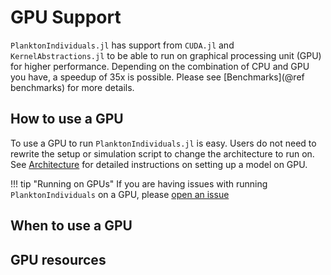 # GPU Support

`PlanktonIndividuals.jl` has support from `CUDA.jl` and `KernelAbstractions.jl` to be able to run on graphical processing unit (GPU) for higher performance. Depending on the combination of CPU and GPU you have, a speedup of 35x is possible. Please see [Benchmarks](@ref benchmarks) for more details.

## How to use a GPU

To use a GPU to run `PlanktonIndividuals.jl` is easy. Users do not need to rewrite the setup or simulation script to change the architecture to run on. See [Architecture](@ref) for detailed instructions on setting up a model on GPU.

!!! tip "Running on GPUs"
    If you are having issues with running `PlanktonIndividuals` on a GPU, please
    [open an issue](https://github.com/JuliaOcean/PlanktonIndividuals.jl/issues/new)

## When to use a GPU

## GPU resources
